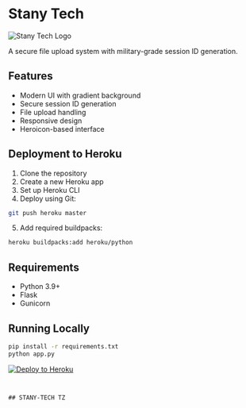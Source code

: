 # Stany Tech 

![Stany Tech Logo](https://files.catbox.moe/xmo2xp.jpg)

A secure file upload system with military-grade session ID generation.

## Features
- Modern UI with gradient background
- Secure session ID generation
- File upload handling
- Responsive design
- Heroicon-based interface

## Deployment to Heroku

1. Clone the repository
2. Create a new Heroku app
3. Set up Heroku CLI
4. Deploy using Git:

```bash
git push heroku master
```

5. Add required buildpacks:
```bash
heroku buildpacks:add heroku/python
```

## Requirements
- Python 3.9+
- Flask
- Gunicorn

## Running Locally

```bash
pip install -r requirements.txt
python app.py
```
[![Deploy to Heroku](https://www.herokucdn.com/deploy/button.svg)](https://heroku.com/deploy)
````


## STANY-TECH TZ
